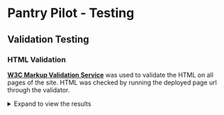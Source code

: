 # Pantry Pilot - Testing

## Validation Testing

### HTML Validation
**[W3C Markup Validation Service](https://validator.w3.org/)** was used to validate the HTML on all pages of the site.
HTML was checked by running the deployed page url through the validator.

<details>
    <summary>Expand to view the results</summary>

| Page | Result | Evidence |
|------|--------|----------|
| Home Page (Dashboard) - Unauthenticated | ✅ Pass | [No errors or warnings](documentation/testing/html_validation/dashboard_unauthenticated_page.png) |
| Home Page (Dashboard) - Authenticated | ✅ Pass | [No errors or warnings](documentation/testing/html_validation/dashboard_unauthenticated_page.png) |
| Sign Up Page | ✅ Pass | [No errors or warnings](documentation/testing/html_validation/signup_page.png) |
| Sign In Page | ✅ Pass | [No errors or warnings](documentation/testing/html_validation/signin_page.png) |
| Sign Out Page | ✅ Pass | [No errors or warnings](documentation/testing/html_validation/signout_page.png)<sup>1</sup> |
| Pantry Management | ✅ Pass | [No errors or warnings](documentation/testing/html_validation/pantry_page_uri.png)<sup>2</sup>|
| Pantry Management | ✅ Pass | [No errors or warnings](documentation/testing/html_validation/pantry_page_source.png)<sup>2</sup>|
| Recipe Discovery | ✅ Pass | No errors or warnings found in HTML validation |
| Recipe Detail | ✅ Pass | No errors or warnings found in HTML validation |
| Meal Planning | ✅ Pass | No errors or warnings found in HTML validation |
| Shopping Lists | ✅ Pass | No errors or warnings found in HTML validation |

Note:
- <sup>1</sup> Validation by deployed webpage's source code instead of URL because the validator kept redirecting to home page for the url. 
- <sup>2</sup> Validation by URI displays info about trailing slash on void elements, but when direct source is used for validation the warning is not seen.

</details>